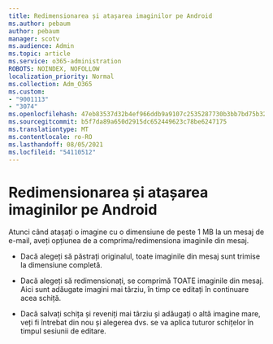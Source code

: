 ```yaml
---
title: Redimensionarea și atașarea imaginilor pe Android
ms.author: pebaum
author: pebaum
manager: scotv
ms.audience: Admin
ms.topic: article
ms.service: o365-administration
ROBOTS: NOINDEX, NOFOLLOW
localization_priority: Normal
ms.collection: Adm_O365
ms.custom:
- "9001113"
- "3074"
ms.openlocfilehash: 47eb83537d32b4ef966ddb9a9107c2535287730b3bb7bd75b32c894c6411aeca
ms.sourcegitcommit: b5f7da89a650d2915dc652449623c78be6247175
ms.translationtype: MT
ms.contentlocale: ro-RO
ms.lasthandoff: 08/05/2021
ms.locfileid: "54110512"
---
```

# <a name="resize-and-attach-images-on-android"></a>Redimensionarea și atașarea imaginilor pe Android

Atunci când atașați o imagine cu o dimensiune de peste 1 MB la un mesaj de e-mail, aveți opțiunea de a comprima/redimensiona imaginile din mesaj.
 
- Dacă alegeți să păstrați originalul, toate imaginile din mesaj sunt trimise la dimensiune completă.
 
- Dacă alegeți să redimensionați, se comprimă TOATE imaginile din mesaj.  Aici sunt adăugate imagini mai târziu, în timp ce editați în continuare acea schiță.
 
- Dacă salvați schița și reveniți mai târziu și adăugați o altă imagine mare, veți fi întrebat din nou și alegerea dvs. se va aplica tuturor schițelor în timpul sesiunii de editare.
 
